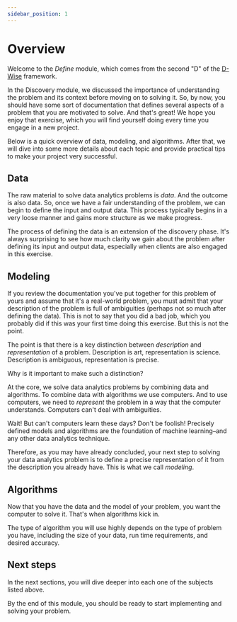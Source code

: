 ```yaml
---
sidebar_position: 1
---
```


# Overview
Welcome to the *Define* module, which comes from the second "D" of the 
[D-Wise](../1_introduction/1_overview) framework.

In the Discovery module, we discussed the importance of understanding the 
problem and its context before moving on to solving it. So, by now, you should
have some sort of documentation that defines several aspects of a problem 
that you are motivated to solve. And that's great! We hope you enjoy that 
exercise, which you will find yourself doing every time you engage in a new 
project.

Below is a quick overview of data, modeling, and algorithms. After that, we 
will dive into some more details about each topic and provide practical tips 
to make your project very successful.

## Data
The raw material to solve data analytics problems is *data*. And the outcome 
is also data. So, once we have a fair understanding of the problem, we can
begin to define the input and output data. This process typically begins in 
a very loose manner and gains more structure as we make progress.

The process of defining the data is an extension of the discovery phase. 
It's always surprising to see how much clarity we gain about the problem
after defining its input and output data, especially when clients are also 
engaged in this exercise.

## Modeling
If you review the documentation you've put together for this problem of 
yours and assume that it's a real-world problem, you must admit that your
description of the problem is full of ambiguities (perhaps not so much 
after defining the data). This is not to say that you did a bad job, which you
probably did if this was your first time doing this exercise. But this is 
not the point.

The point is that there is a key distinction between *description* and 
*representation* of a problem. Description is art, representation is science.
Description is ambiguous, representation is precise. 

Why is it important to make such a distinction?

At the core, we solve data analytics problems by combining data and 
algorithms. To combine data with algorithms we use computers. And to use 
computers, we need to *represent* the problem in a way that the computer 
understands. Computers can't deal with ambiguities.

Wait! But can't computers learn these days? Don't be foolish! Precisely 
defined models and algorithms are the foundation of machine learning–and 
any other data analytics technique.

Therefore, as you may have already concluded, your next step to solving your 
data analytics problem is to define a precise representation of it from the
description you already have. This is what we call *modeling*.

## Algorithms
Now that you have the data and the model of your problem, you want the 
computer to solve it. That's when algorithms kick in.

The type of algorithm you will use highly depends on the type of problem you 
have, including the size of your data, run time requirements, and desired
accuracy.

## Next steps
In the next sections, you will dive deeper into each one of the subjects 
listed above. 

By the end of this module, you should be ready to start implementing and 
solving your problem.
